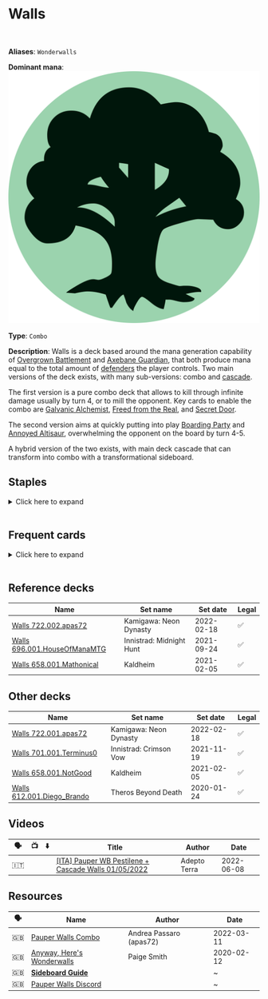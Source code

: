 <!-- This page is automatically generated by Myr: do not update it manually. -->
<!-- Changes directly applied here will be lost. -->
<!-- If you plan to update this page, please update the template at https://github.com/Pauperformance/pauperformance-bot -->
<!-- Templates can be found under pauperformance-bot/resources/templates/ -->
# Walls
<br/>

**Aliases**: `Wonderwalls`


**Dominant mana**: <img src="../resources/images/mana/G.png" class="dominant-mana-icon"/>

**Type**: `Combo`

**Description**: 
Walls is a deck based around the mana generation capability of [Overgrown Battlement](https://scryfall.com/card/jmp/417/overgrown-battlement) and [Axebane Guardian](https://scryfall.com/card/rtr/115/axebane-guardian), that both produce mana equal to the total amount of [defenders](https://mtg.fandom.com/wiki/Defender) the player controls.
Two main versions of the deck exists, with many sub-versions: combo and [cascade](https://mtg.fandom.com/wiki/Cascade).

The first version is a pure combo deck that allows to kill through infinite damage usually by turn 4, or to mill the opponent.
Key cards to enable the combo are [Galvanic Alchemist](https://scryfall.com/card/avr/54/galvanic-alchemist), [Freed from the Real](https://scryfall.com/card/a25/58/freed-from-the-real), and [Secret Door](https://scryfall.com/card/afr/71/secret-door).

The second version aims at quickly putting into play [Boarding Party](https://scryfall.com/card/cmr/163/boarding-party) and [Annoyed Altisaur](https://scryfall.com/card/cmr/216/annoyed-altisaur), overwhelming the opponent on the board by turn 4-5.

A hybrid version of the two exists, with main deck cascade that can transform into combo with a transformational sideboard.


## **Staples**

<details>
  <summary>Click here to expand</summary>
<a href="https://scryfall.com/card/rtr/115/axebane-guardian"><img src="https://cards.scryfall.io/normal/front/7/2/725584fe-9e97-4020-89b1-5e5b45a5beb2.jpg" class="archetype-card rounded-image"/></a>
<a href="https://scryfall.com/card/iko/163/lead-the-stampede"><img src="https://cards.scryfall.io/normal/front/9/e/9e76b676-c7a3-4de6-a78d-3059a0df83f2.jpg" class="archetype-card rounded-image"/></a>
<a href="https://scryfall.com/card/ncc/303/overgrown-battlement"><img src="https://cards.scryfall.io/normal/front/1/3/137852ce-3699-4dd0-8ead-9b267e9bb900.jpg" class="archetype-card rounded-image"/></a>
<a href="https://scryfall.com/card/mh2/285/quirion-ranger"><img src="https://cards.scryfall.io/normal/front/3/2/320fdf89-e158-41c5-b0bf-fee9dec36a75.jpg" class="archetype-card rounded-image"/></a>
<a href="https://scryfall.com/card/rna/139/saruli-caretaker"><img src="https://cards.scryfall.io/normal/front/e/f/ef3358cb-714c-49bf-b7e9-a69d02d7799e.jpg" class="archetype-card rounded-image"/></a>
<a href="https://scryfall.com/card/otc/213/winding-way"><img src="https://cards.scryfall.io/normal/front/d/3/d3340062-3071-4d8e-98f8-fd3343a011ad.jpg" class="archetype-card rounded-image"/></a>
</details><br/>



## **Frequent cards**

<details>
  <summary>Click here to expand</summary>
<a href="https://scryfall.com/card/2x2/134/annoyed-altisaur"><img src="https://cards.scryfall.io/normal/front/6/1/6108741c-30de-4390-8482-3f293bdce4bd.jpg" class="archetype-card rounded-image"/></a>
<a href="https://scryfall.com/card/mic/132/avacyns-pilgrim"><img src="https://cards.scryfall.io/normal/front/a/3/a390a7df-b8da-41aa-93e5-2c0db938a27e.jpg" class="archetype-card rounded-image"/></a>
<a href="https://scryfall.com/card/ddp/45/bloodrite-invoker"><img src="https://cards.scryfall.io/normal/front/9/4/94ebd19f-c3ec-41de-bde0-3118b34b76a4.jpg" class="archetype-card rounded-image"/></a>
<a href="https://scryfall.com/card/cmr/163/boarding-party"><img src="https://cards.scryfall.io/normal/front/1/8/186adacf-434b-475b-9b85-749615ae002b.jpg" class="archetype-card rounded-image"/></a>
<a href="https://scryfall.com/card/cmm/944/crashing-drawbridge"><img src="https://cards.scryfall.io/normal/front/b/c/bc3e81f3-b456-4fe6-941d-a7f2bf4aa844.jpg" class="archetype-card rounded-image"/></a>
<a href="https://scryfall.com/card/rvr/42/drift-of-phantasms"><img src="https://cards.scryfall.io/normal/front/d/7/d722c22d-3cab-48b5-96cd-0874060ac9a4.jpg" class="archetype-card rounded-image"/></a>
<a href="https://scryfall.com/card/cmm/284/elvish-mystic"><img src="https://cards.scryfall.io/normal/front/7/5/75918859-c93f-41b4-9ad0-a4a96c389f0d.jpg" class="archetype-card rounded-image"/></a>
<a href="https://scryfall.com/card/a25/58/freed-from-the-real"><img src="https://cards.scryfall.io/normal/front/c/4/c47ee6f6-50c1-4f56-b9ce-4c309bfb92ca.jpg" class="archetype-card rounded-image"/></a>
<a href="https://scryfall.com/card/cmr/228/fyndhorn-elves"><img src="https://cards.scryfall.io/normal/front/4/5/450744cf-7eba-491b-97b0-ca80c6368bbb.jpg" class="archetype-card rounded-image"/></a>
<a href="https://scryfall.com/card/avr/54/galvanic-alchemist"><img src="https://cards.scryfall.io/normal/front/b/0/b0e24d65-0e6f-4978-8de1-c5e4acac12fb.jpg" class="archetype-card rounded-image"/></a>
<a href="https://scryfall.com/card/khm/178/jaspera-sentinel"><img src="https://cards.scryfall.io/normal/front/1/a/1a68615d-9808-479d-aa80-50651246954e.jpg" class="archetype-card rounded-image"/></a>
<a href="https://scryfall.com/card/gnt/46/llanowar-elves"><img src="https://cards.scryfall.io/normal/front/8/b/8bbcfb77-daa1-4ce5-b5f9-48d0a8edbba9.jpg" class="archetype-card rounded-image"/></a>
<a href="https://scryfall.com/card/ima/67/mnemonic-wall"><img src="https://cards.scryfall.io/normal/front/a/3/a3e6784b-78e8-4f0b-8d27-d49c7cea9252.jpg" class="archetype-card rounded-image"/></a>
<a href="https://scryfall.com/card/mkc/111/mulldrifter"><img src="https://cards.scryfall.io/normal/front/e/b/eb6d8d1c-8d23-4273-9c9b-f3b71eb0e105.jpg" class="archetype-card rounded-image"/></a>
<a href="https://scryfall.com/card/chk/234/orochi-leafcaller"><img src="https://cards.scryfall.io/normal/front/f/6/f6c39031-1c49-4c1e-83df-66c3795ddc72.jpg" class="archetype-card rounded-image"/></a>
<a href="https://scryfall.com/card/c21/202/pulse-of-murasa"><img src="https://cards.scryfall.io/normal/front/a/4/a4b9f8f4-d704-4f16-8495-cf8185285859.jpg" class="archetype-card rounded-image"/></a>
<a href="https://scryfall.com/card/scg/72/reaping-the-graves"><img src="https://cards.scryfall.io/normal/front/7/6/760a66bd-2821-4710-8f02-3c30772dd884.jpg" class="archetype-card rounded-image"/></a>
<a href="https://scryfall.com/card/afr/71/secret-door"><img src="https://cards.scryfall.io/normal/front/3/1/3191e400-aa4e-4955-aca0-ecbe63ea240f.jpg" class="archetype-card rounded-image"/></a>
<a href="https://scryfall.com/card/me1/166/shield-sphere"><img src="https://cards.scryfall.io/normal/front/7/a/7a76a97e-a857-4593-ae7c-e393d8a868ac.jpg" class="archetype-card rounded-image"/></a>
<a href="https://scryfall.com/card/me2/184/tinder-wall"><img src="https://cards.scryfall.io/normal/front/1/e/1e62598f-0a91-4cfd-9a28-c3bda61c9ead.jpg" class="archetype-card rounded-image"/></a>
<a href="https://scryfall.com/card/znr/173/tuktuk-rubblefort"><img src="https://cards.scryfall.io/normal/front/0/2/02eedf9d-e26c-405c-aee5-1b3493dc5e9b.jpg" class="archetype-card rounded-image"/></a>
<a href="https://scryfall.com/card/cmm/6/ulamogs-crusher"><img src="https://cards.scryfall.io/normal/front/6/9/699c0f6f-b26b-4741-8140-8a6030cad127.jpg" class="archetype-card rounded-image"/></a>
<a href="https://scryfall.com/card/cmr/206/valakut-invoker"><img src="https://cards.scryfall.io/normal/front/b/8/b8000d86-60e7-4edd-b685-14ade08b76f2.jpg" class="archetype-card rounded-image"/></a>
<a href="https://scryfall.com/card/ima/153/vent-sentinel"><img src="https://cards.scryfall.io/normal/front/6/b/6b6f563e-4f94-4caf-83b9-bfc64e18bc9c.jpg" class="archetype-card rounded-image"/></a>
<a href="https://scryfall.com/card/war/182/viviens-grizzly"><img src="https://cards.scryfall.io/normal/front/3/7/37f2571b-6756-462c-9e71-3121fa458160.jpg" class="archetype-card rounded-image"/></a>
<a href="https://scryfall.com/card/ncc/319/wall-of-roots"><img src="https://cards.scryfall.io/normal/front/d/8/d80940ad-8e36-4226-ad5f-b54487c75c76.jpg" class="archetype-card rounded-image"/></a>
</details><br/>



## **Reference decks**

| Name | Set name | Set date | Legal |
| -----| -------- | -------- | ----- |
| [Walls 722.002.apas72](https://www.mtggoldfish.com/deck/4697352) | Kamigawa: Neon Dynasty | 2022-02-18 | ✅ |
| [Walls 696.001.HouseOfManaMTG](https://www.mtggoldfish.com/deck/4624355) | Innistrad: Midnight Hunt | 2021-09-24 | ✅ |
| [Walls 658.001.Mathonical](https://www.mtggoldfish.com/deck/4351126) | Kaldheim | 2021-02-05 | ✅ |




## **Other decks**

| Name | Set name | Set date | Legal |
| -----| -------- | -------- | ----- |
| [Walls 722.001.apas72](https://www.mtggoldfish.com/deck/4667270) | Kamigawa: Neon Dynasty | 2022-02-18 | ✅ |
| [Walls 701.001.Terminus0](https://www.mtggoldfish.com/deck/4667272) | Innistrad: Crimson Vow | 2021-11-19 | ✅ |
| [Walls 658.001.NotGood](https://www.mtggoldfish.com/deck/4667271) | Kaldheim | 2021-02-05 | ✅ |
| [Walls 612.001.Diego_Brando](https://www.mtggoldfish.com/deck/4351100) | Theros Beyond Death | 2020-01-24 | ✅ |




## **Videos**

| 🗣️ | 📺 | ⬇️ | Title | Author | Date |
| -- | -- | -- | ---- | ------ | ---- |
| 🇮🇹 | <i class="fa-brands fa-youtube"></i> |  | <a href="https://www.youtube.com/watch?v=tJDEHG-7TLk" target="_blank">[ITA] Pauper WB Pestilene + Cascade Walls 01/05/2022</a> | Adepto Terra | 2022-06-08   |




## **Resources**

| 🗣️ | Name | Author | Date |
| -- | ---- | ------ | ---- |
| 🇬🇧 | <a target="_blank" href="https://www.legapauperonline.com/pauper-walls-combo/">Pauper Walls Combo</a> | Andrea Passaro (apas72) | 2022-03-11   |
| 🇬🇧 | <a target="_blank" href="https://www.coolstuffinc.com/a/kendrasmith-02122020-anyway-heres-wonderwalls">Anyway, Here's Wonderwalls</a> | Paige Smith | 2020-02-12   |
| 🇬🇧 | <a target="_blank" href="https://docs.google.com/spreadsheets/d/15SW61fnBwcNJeBYf9ROgkhmYnqnQNOcyAXTr61SAWjk/edit?usp=sharing">**Sideboard Guide**</a> | <i class="fa-solid fa-book"></i> | ~            |
| 🇬🇧 | <a target="_blank" href="https://discord.gg/p4kESAk">Pauper Walls Discord</a> | <i class="fa-brands fa-discord"></i> | ~            |

